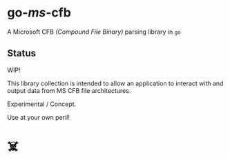 go-_ms_-cfb
===

A Microsoft CFB _(Compound File Binary)_ parsing library in `go`  

Status  
------

WIP!  
  
This library collection is intended to allow an application to interact with and output data from MS CFB file architectures.  

Experimental / Concept.  

Use at your own peril! 
# ☠️
